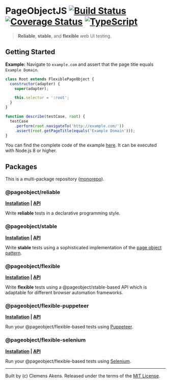# PageObjectJS [![Build Status][badge-travis-image]][badge-travis-link] [![Coverage Status][badge-coveralls-image]][badge-coveralls-link] [![TypeScript][badge-typescript-image]][badge-typescript-link]

> **Reliable**, **stable**, and **flexible** web UI testing.

## Getting Started

**Example:** Navigate to `example.com` and assert that the page title equals `Example Domain`.

```js
class Root extends FlexiblePageObject {
  constructor(adapter) {
    super(adapter);

    this.selector = ':root';
  }
}

function describe(testCase, root) {
  testCase
    .perform(root.navigateTo('http://example.com/'))
    .assert(root.getPageTitle(equals('Example Domain')));
}
```

You can find the complete code of the example [here][internal-example]. It can be executed with Node.js 8 or higher.

## Packages

This is a multi-package repository ([monorepo][external-monorepo]).

### @pageobject/reliable

**[Installation][internal-installation-reliable] | [API][internal-api-reliable]**

Write **reliable** tests in a declarative programming style.

### @pageobject/stable

**[Installation][internal-installation-stable] | [API][internal-api-stable]**

Write **stable** tests using a sophisticated implementation of the [page object pattern][external-pageobject].

### @pageobject/flexible

**[Installation][internal-installation-flexible] | [API][internal-api-flexible]**

Write **flexible** tests using a @pageobject/stable-based API which is adaptable for different browser automation frameworks.

### @pageobject/flexible-puppeteer

**[Installation][internal-installation-flexible-puppeteer] | [API][internal-api-flexible-puppeteer]**

Run your @pageobject/flexible-based tests using [Puppeteer][external-puppeteer].

### @pageobject/flexible-selenium

**[Installation][internal-installation-flexible-selenium] | [API][internal-api-flexible-selenium]**

Run your @pageobject/flexible-based tests using [Selenium][external-selenium].

---

Built by (c) Clemens Akens. Released under the terms of the [MIT License][internal-license].

[badge-coveralls-image]: https://coveralls.io/repos/github/clebert/pageobject/badge.svg?branch=master
[badge-coveralls-link]: https://coveralls.io/github/clebert/pageobject?branch=master
[badge-travis-image]: https://travis-ci.org/clebert/pageobject.svg?branch=master
[badge-travis-link]: https://travis-ci.org/clebert/pageobject
[badge-typescript-image]: https://img.shields.io/badge/TypeScript-ready-blue.svg
[badge-typescript-link]: https://www.typescriptlang.org/

[internal-api-flexible]: https://pageobject.js.org/api/flexible/
[internal-api-flexible-puppeteer]: https://pageobject.js.org/api/flexible-puppeteer/
[internal-api-flexible-selenium]: https://pageobject.js.org/api/flexible-selenium/
[internal-api-reliable]: https://pageobject.js.org/api/reliable/
[internal-api-stable]: https://pageobject.js.org/api/stable/

[internal-example]: https://github.com/clebert/pageobject/blob/master/example.js

[internal-installation-flexible]: https://github.com/clebert/pageobject/tree/master/@pageobject/flexible/README.md#installation
[internal-installation-flexible-puppeteer]: https://github.com/clebert/pageobject/tree/master/@pageobject/flexible-puppeteer/README.md#installation
[internal-installation-flexible-selenium]: https://github.com/clebert/pageobject/tree/master/@pageobject/flexible-selenium/README.md#installation
[internal-installation-reliable]: https://github.com/clebert/pageobject/tree/master/@pageobject/reliable/README.md#installation
[internal-installation-stable]: https://github.com/clebert/pageobject/tree/master/@pageobject/stable/README.md#installation

[internal-license]: https://github.com/clebert/pageobject/blob/master/LICENSE

[external-monorepo]: https://github.com/lerna/lerna#about
[external-pageobject]: https://martinfowler.com/bliki/PageObject.html
[external-puppeteer]: https://github.com/GoogleChrome/puppeteer/blob/master/README.md
[external-selenium]: http://seleniumhq.github.io/selenium/docs/api/javascript/index.html

